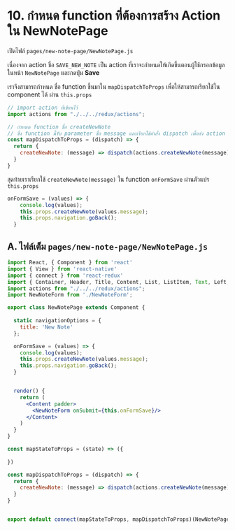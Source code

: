 
# 10. กำหนด function ที่ต้องการสร้าง Action ใน NewNotePage

เปิดไฟล์ `pages/new-note-page/NewNotePage.js` 

เนื่องจาก action ชื่อ `SAVE_NEW_NOTE` เป็น action ที่เราจะกำหนดให้เกิดขึ้นตอนผู้ใช้กรอกข้อมูลในหน้า `NewNotePage` และกดปุ่ม **Save** 

เราจึงสามารถกำหนด ชื่อ function ขึ้นมาใน `mapDispatchToProps` เพื่อให้สามารถเรียกใช้ใน component ได้ ผ่าน `this.props`

```jsx
// import action ที่เขียนไว้
import actions from "./../../redux/actions";

// กำหนด function ชื่อ createNewNote
// ซึ่ง function นี้รับ parameter ชื่อ message และเรียกใช้คำสั่ง dispatch เพื่อส่ง action เข้าไปในระบบ
const mapDispatchToProps = (dispatch) => {
  return {
    createNewNote: (message) => dispatch(actions.createNewNote(message))
  }
}
```

สุดท้ายเราเรียกใช้ `createNewNote(message)` ใน function `onFormSave` ผ่านตัวแปร `this.props`

```js
onFormSave = (values) => {
    console.log(values);
    this.props.createNewNote(values.message);
    this.props.navigation.goBack();
  }
```

## A. ไฟล์เต็ม `pages/new-note-page/NewNotePage.js` 

```jsx
import React, { Component } from 'react'
import { View } from 'react-native'
import { connect } from 'react-redux'
import { Container, Header, Title, Content, List, ListItem, Text, Left, Right, Body, Button, Item, Input, Label } from 'native-base';
import actions from "./../../redux/actions";
import NewNoteForm from './NewNoteForm';

export class NewNotePage extends Component {
  
  static navigationOptions = {
    title: 'New Note'
  };

  onFormSave = (values) => {
    console.log(values);
    this.props.createNewNote(values.message);
    this.props.navigation.goBack();
  }


  render() {
    return (
      <Content padder>
        <NewNoteForm onSubmit={this.onFormSave}/>
      </Content>
    )
  }
}

const mapStateToProps = (state) => ({
  
})

const mapDispatchToProps = (dispatch) => {
  return {
    createNewNote: (message) => dispatch(actions.createNewNote(message))
  }
}


export default connect(mapStateToProps, mapDispatchToProps)(NewNotePage)
```